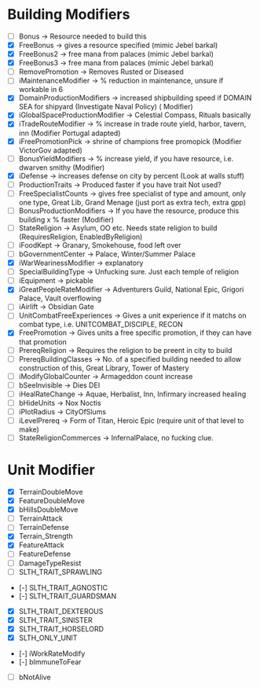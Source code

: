# Building Modifiers
- [ ] Bonus -> Resource needed to build this
- [x] FreeBonus -> gives a resource specified (mimic Jebel barkal)
- [x] FreeBonus2 -> free mana from palaces (mimic Jebel barkal)
- [x] FreeBonus3 -> free mana from palaces (mimic Jebel barkal)
- [ ] RemovePromotion -> Removes Rusted or Diseased
- [ ] iMaintenanceModifier -> % reduction in maintenance, unsure if workable in 6
- [x] DomainProductionModifiers -> increased shipbuilding speed if DOMAIN SEA for shipyard (Investigate Naval Policy) ( Modifier)
- [x] iGlobalSpaceProductionModifier -> Celestial Compass, Rituals basically
- [x] iTradeRouteModifier -> % increase in trade route yield, harbor, tavern, inn (Modifier Portugal adapted)
- [x] iFreePromotionPick -> shrine of champions free promopick (Modifier VictorGov adapted)
- [ ] BonusYieldModifiers -> % increase yield, if you have resource, i.e. dwarven smithy (Modifier)
- [x] iDefense -> increases defense on city by percent   (Look at walls stuff)
- [ ] ProductionTraits -> Produced faster if you have trait    Not used?
- [ ] FreeSpecialistCounts -> gives free specialist of type and amount, only one type, Great Lib, Grand Menage (just port as extra tech, extra gpp)
- [ ] BonusProductionModifiers -> If you have the resource, produce this building x % faster (Modifier)
- [ ] StateReligion -> Asylum, OO etc. Needs state religion to build (RequiresReligion, EnabledByReligion)
- [ ] iFoodKept -> Granary, Smokehouse, food left over
- [ ] bGovernmentCenter -> Palace, Winter/Summer Palace
- [x] iWarWearinessModifier -> explanatory
- [ ] SpecialBuildingType -> Unfucking sure. Just each temple of religion
- [ ] iEquipment -> pickable
- [x] iGreatPeopleRateModifier -> Adventurers Guild, National Epic, Grigori Palace, Vault overflowing
- [ ] iAirlift -> Obsidian Gate
- [ ] UnitCombatFreeExperiences -> Gives a unit experience if it matchs on combat type, i.e. UNITCOMBAT_DISCIPLE, RECON
- [x] FreePromotion -> Gives units a free specific promotion, if they can have that promotion
- [ ] PrereqReligion -> Requires the religion to be preent in city to build
- [ ] PrereqBuildingClasses -> No. of a specified building needed to allow construction of this, Great Library, Tower of Mastery
- [ ] iModifyGlobalCounter -> Armageddon count increase
- [ ] bSeeInvisible -> Dies DEI
- [ ] iHealRateChange -> Aquae, Herbalist, Inn, Infirmary increased healing
- [ ] bHideUnits -> Nox Noctis
- [ ] iPlotRadius -> CityOfSlums
- [ ] iLevelPrereq -> Form of Titan, Heroic Epic (require unit of that level to make)
- [ ] StateReligionCommerces -> InfernalPalace, no fucking clue.
# Unit Modifier
- [x] TerrainDoubleMove
- [x] FeatureDoubleMove
- [x] bHillsDoubleMove
- [ ] TerrainAttack
- [ ] TerrainDefense
- [x] Terrain_Strength
- [x] FeatureAttack
- [ ] FeatureDefense
- [ ] DamageTypeResist
- [ ] SLTH_TRAIT_SPRAWLING
- [-] SLTH_TRAIT_AGNOSTIC
- [-] SLTH_TRAIT_GUARDSMAN
- [x] SLTH_TRAIT_DEXTEROUS
- [x] SLTH_TRAIT_SINISTER
- [x] SLTH_TRAIT_HORSELORD
- [x] SLTH_ONLY_UNIT
- [-] iWorkRateModify
- [-] bImmuneToFear
- [ ] bNotAlive
